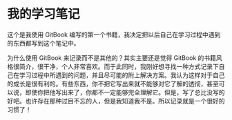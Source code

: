 # 我的学习笔记

这个是我使用 GitBook 编写的第一个书籍，我决定把以后自己在学习过程中遇到的东西都写到这个笔记中。 

为什么使用 GitBook 来记录而不是其他的？其实主要还是觉得 GitBook 的书籍风格很简介，很干净，个人非常喜欢。而于此同时，我刚好想寻找一种方式记录下自己在学习过程中所遇到的问题，并且尽可能的附上解决方案。我认为这样对于自己的成长是很有利的。有些东西，你不把它写出来就不能够对它了解的透彻，甚至可以说，即使你把他写出来了，你都不一定能够完全理解它。但是，写了总比没写的好吧。也许存在那种过目不忘的人，但是我知道我不是。所以记录就是一个很好的习惯了！







